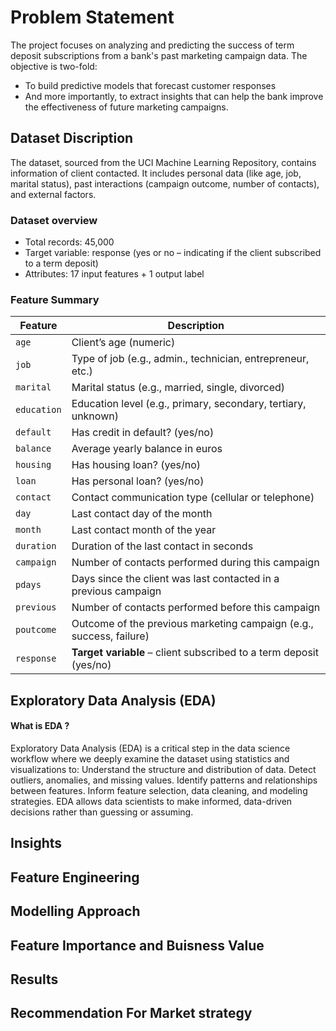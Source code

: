 # Problem Statement 
The project focuses on analyzing and predicting the success of term deposit subscriptions from a bank's past marketing campaign data. The objective is two-fold:
- To build predictive models that forecast customer responses
- And more importantly, to extract insights that can help the bank improve the effectiveness of future marketing campaigns.
## Dataset Discription
The dataset, sourced from the UCI Machine Learning Repository, contains information of client contacted. It includes personal data (like age, job, marital status), past interactions (campaign outcome, number of contacts), and external factors.
### Dataset overview
- Total records: 45,000
- Target variable: response (yes or no – indicating if the client subscribed to a term deposit)
- Attributes: 17 input features + 1 output label
### Feature Summary
| Feature     | Description                                                         |
| ----------- | ------------------------------------------------------------------- |
| `age`       | Client’s age (numeric)                                              |
| `job`       | Type of job (e.g., admin., technician, entrepreneur, etc.)          |
| `marital`   | Marital status (e.g., married, single, divorced)                    |
| `education` | Education level (e.g., primary, secondary, tertiary, unknown)       |
| `default`   | Has credit in default? (yes/no)                                     |
| `balance`   | Average yearly balance in euros                                     |
| `housing`   | Has housing loan? (yes/no)                                          |
| `loan`      | Has personal loan? (yes/no)                                         |
| `contact`   | Contact communication type (cellular or telephone)                  |
| `day`       | Last contact day of the month                                       |
| `month`     | Last contact month of the year                                      |
| `duration`  | Duration of the last contact in seconds                             |
| `campaign`  | Number of contacts performed during this campaign                   |
| `pdays`     | Days since the client was last contacted in a previous campaign     |
| `previous`  | Number of contacts performed before this campaign                   |
| `poutcome`  | Outcome of the previous marketing campaign (e.g., success, failure) |
| `response`  | **Target variable** – client subscribed to a term deposit (yes/no)  |
## Exploratory Data Analysis (EDA)
#### What is EDA ?
Exploratory Data Analysis (EDA) is a critical step in the data science workflow where we deeply examine the dataset using statistics and visualizations to:
Understand the structure and distribution of data.
Detect outliers, anomalies, and missing values.
Identify patterns and relationships between features.
Inform feature selection, data cleaning, and modeling strategies.
EDA allows data scientists to make informed, data-driven decisions rather than guessing or assuming.




## Insights



## Feature Engineering


## Modelling Approach


## Feature Importance and Buisness Value

## Results


## Recommendation For Market strategy
